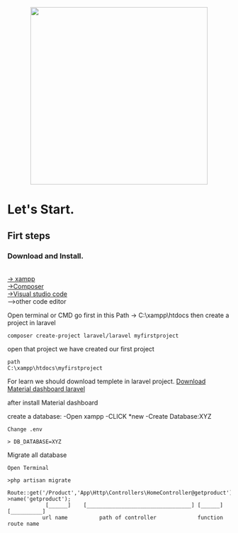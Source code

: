 <p align="center"><a href="https://laravel.com" target="_blank"><img src="https://raw.githubusercontent.com/laravel/art/master/logo-lockup/5%20SVG/2%20CMYK/1%20Full%20Color/laravel-logolockup-cmyk-red.svg" width="400"></a></p>

<h1> Let's Start. </h1>

<h2>Firt steps</h2>

<p>
<h3>Download and Install.</h3><br>
<a href="https://www.apachefriends.org/download.html">-> xampp </a><br>
<a href="https://getcomposer.org/download/">->Composer</a><br>
<a href="https://code.visualstudio.com/">->Visual studio code</a> <br>
<a style="color=green;">-->other code editor</a>

</p>

<p>
Open terminal or CMD
go first in this Path 
->  C:\xampp\htdocs
then
create a project in laravel

~~~
composer create-project laravel/laravel myfirstproject
~~~
open that project we have created our first project

~~~
path
C:\xampp\htdocs\myfirstproject
~~~

For learn we should download templete in laravel project.
<a href="https://www.creative-tim.com/product/material-dashboard-laravel">Download Material dashboard laravel</a>

after install Material dashboard

create a database:
-Open xampp
-CLICK *new
-Create Database:XYZ

~~~
Change .env

> DB_DATABASE=XYZ
~~~

Migrate all database
~~~
Open Terminal

>php artisan migrate

~~~

~~~
Route::get('/Product','App\Http\Controllers\HomeController@getproduct')->name('getproduct');
            [______]    [_________________________________] [______]           [__________]
           url name          path of controller             function            route name

~~~

</p>